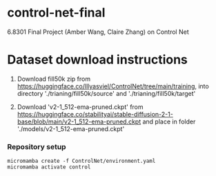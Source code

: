 # control-net-final
6.8301 Final Project (Amber Wang, Claire Zhang) on Control Net

# Dataset download instructions

1. Download fill50k zip from https://huggingface.co/lllyasviel/ControlNet/tree/main/training, into directory './trianing/fill50k/source' and './trianing/fill50k/target'

2. Download 'v2-1_512-ema-pruned.ckpt' from https://huggingface.co/stabilityai/stable-diffusion-2-1-base/blob/main/v2-1_512-ema-pruned.ckpt and place in folder './models/v2-1_512-ema-pruned.ckpt'

### Repository setup
```
micromamba create -f ControlNet/environment.yaml
micromamba activate control
```